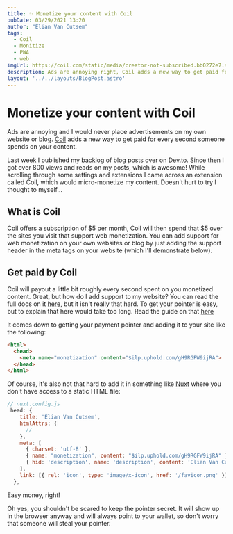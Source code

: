 ```yaml
---
title: ✨ Monetize your content with Coil
pubDate: 03/29/2021 13:20
author: "Elian Van Cutsem"
tags:
  - Coil
  - Monitize
  - PWA
  - web
imgUrl: https://coil.com/static/media/creator-not-subscribed.bb0272e7.svg
description: Ads are annoying right, Coil adds a new way to get paid for every second spent on your content.
layout: '../../layouts/BlogPost.astro'
---
```


# Monetize your content with Coil

Ads are annoying and I would never place advertisements on my own website or blog. [Coil](<https://coil.com>) adds a new way to get paid for every second someone spends on your content.

Last week I published my backlog of blog posts over on [Dev.to](<https://dev.to/elianvancutsem>). Since then I got over 800 views and reads on my posts, which is awesome! While scrolling through some settings and extensions I came across an extension called Coil, which would micro-monetize my content. Doesn't hurt to try I thought to myself...

## What is Coil

Coil offers a subscription of $5 per month, Coil will then spend that $5 over the sites you visit that support web monetization. You can add support for web monetization on your own websites or blog by just adding the support header in the meta tags on your website (which I'll demonstrate below).

## Get paid by Coil

Coil will payout a little bit roughly every second spent on you monetized content. Great, but how do I add support to my website? You can read the full docs on it [here](<https://coil.com/creator>), but it isn't really that hard. To get your pointer is easy, but to explain that here would take too long. Read the guide on that [here](<https://developers.coil.com/#Example>)

It comes down to getting your payment pointer and adding it to your site like the following:

```html
<html>
  <head>
    <meta name="monetization" content="$ilp.uphold.com/gH9RGFW9ijRA">
  </head>
</html>
```

Of course, it's also not that hard to add it in something like [Nuxt](<https://nuxtjs.org>) where you don't have access to a static HTML file:

```js
// nuxt.config.js
 head: {
    title: 'Elian Van Cutsem',
    htmlAttrs: {
      //
    },
    meta: [
      { charset: 'utf-8' },
      { name: "monetization", content: "$ilp.uphold.com/gH9RGFW9ijRA" },
      { hid: 'description', name: 'description', content: 'Elian Van Cutsem' },
    ],
    link: [{ rel: 'icon', type: 'image/x-icon', href: '/favicon.png' }],
  },
```
Easy money, right!

Oh yes, you shouldn't be scared to keep the pointer secret. It will show up in the browser anyway and will always point to your wallet, so don't worry that someone will steal your pointer.